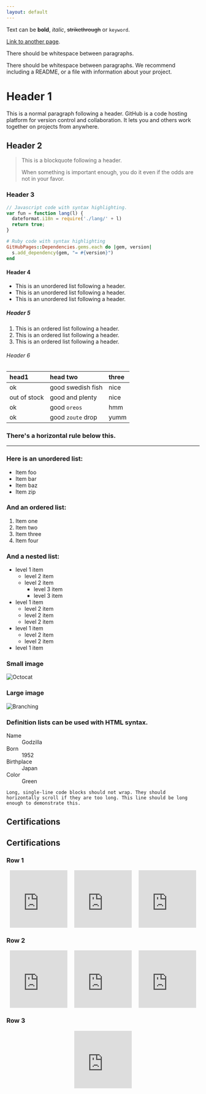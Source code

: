```yaml
---
layout: default 
---
```


Text can be **bold**, _italic_, ~~strikethrough~~ or `keyword`.

[Link to another page](./another-page.html).

There should be whitespace between paragraphs.

There should be whitespace between paragraphs. We recommend including a README, or a file with information about your project.

# Header 1

This is a normal paragraph following a header. GitHub is a code hosting platform for version control and collaboration. It lets you and others work together on projects from anywhere.

## Header 2

> This is a blockquote following a header.
>
> When something is important enough, you do it even if the odds are not in your favor.

### Header 3

```js
// Javascript code with syntax highlighting.
var fun = function lang(l) {
  dateformat.i18n = require('./lang/' + l)
  return true;
}
```

```ruby
# Ruby code with syntax highlighting
GitHubPages::Dependencies.gems.each do |gem, version|
  s.add_dependency(gem, "= #{version}")
end
```

#### Header 4

*   This is an unordered list following a header.
*   This is an unordered list following a header.
*   This is an unordered list following a header.

##### Header 5

1.  This is an ordered list following a header.
2.  This is an ordered list following a header.
3.  This is an ordered list following a header.

###### Header 6

| head1        | head two          | three |
|:-------------|:------------------|:------|
| ok           | good swedish fish | nice  |
| out of stock | good and plenty   | nice  |
| ok           | good `oreos`      | hmm   |
| ok           | good `zoute` drop | yumm  |

### There's a horizontal rule below this.

* * *

### Here is an unordered list:

*   Item foo
*   Item bar
*   Item baz
*   Item zip

### And an ordered list:

1.  Item one
1.  Item two
1.  Item three
1.  Item four

### And a nested list:

- level 1 item
  - level 2 item
  - level 2 item
    - level 3 item
    - level 3 item
- level 1 item
  - level 2 item
  - level 2 item
  - level 2 item
- level 1 item
  - level 2 item
  - level 2 item
- level 1 item

### Small image

![Octocat](https://github.githubassets.com/images/icons/emoji/octocat.png)

### Large image

![Branching](https://guides.github.com/activities/hello-world/branching.png)


### Definition lists can be used with HTML syntax.

<dl>
<dt>Name</dt>
<dd>Godzilla</dd>
<dt>Born</dt>
<dd>1952</dd>
<dt>Birthplace</dt>
<dd>Japan</dd>
<dt>Color</dt>
<dd>Green</dd>
</dl>

```
Long, single-line code blocks should not wrap. They should horizontally scroll if they are too long. This line should be long enough to demonstrate this.
```
## Certifications

## Certifications

### Row 1
<div style="display: flex; justify-content: space-around;">
  <iframe src="https://api.accredible.com/v1/frontend/credential_website_embed_image/certificate/79620983" width="150" height="150" style="border:none;"></iframe>
  <iframe src="https://api.accredible.com/v1/frontend/credential_website_embed_image/badge/79660229" width="150" height="150" style="border:none;"></iframe>
  <iframe src="https://api.accredible.com/v1/frontend/credential_website_embed_image/badge/79626695" width="150" height="150" style="border:none;"></iframe>
</div>

### Row 2
<div style="display: flex; justify-content: space-around;">
  <iframe src="https://api.accredible.com/v1/frontend/credential_website_embed_image/badge/89136967" width="150" height="150" style="border:none;"></iframe>
  <iframe src="https://api.accredible.com/v1/frontend/credential_website_embed_image/badge/88635015" width="150" height="150" style="border:none;"></iframe>
  <iframe src="https://api.accredible.com/v1/frontend/credential_website_embed_image/badge/87875612" width="150" height="150" style="border:none;"></iframe>
</div>

### Row 3
<div style="display: flex; justify-content: center;">
  <iframe src="https://api.accredible.com/v1/frontend/credential_website_embed_image/badge/62509156" width="150" height="150" style="border:none;"></iframe>
</div>

